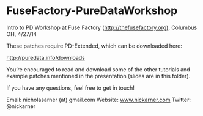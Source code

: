 FuseFactory-PureDataWorkshop
============================

Intro to PD Workshop at Fuse Factory (http://thefusefactory.org), Columbus OH, 4/27/14




These patches require PD-Extended, which can be downloaded here:

http://puredata.info/downloads


You’re encouraged to read and download some of the other tutorials and example patches mentioned in the presentation (slides are in this folder). 


If you have any questions, feel free to get in touch!

Email: nicholasarner (at) gmail.com
Website: www.nickarner.com
Twitter: @nickarner

